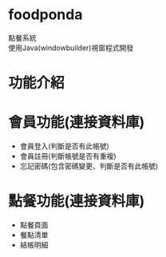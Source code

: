 # foodponda
點餐系統  
使用Java(windowbuilder)視窗程式開發
# 功能介紹
# 會員功能(連接資料庫)
- 會員登入(判斷是否有此帳號)   
- 會員註冊(判斷帳號是否有重複)  
- 忘記密碼(包含密碼變更、判斷是否有此帳號)  
# 點餐功能(連接資料庫)
- 點餐頁面  
- 餐點清單  
- 結帳明細  
